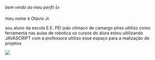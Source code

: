 *bem vindo ao meu perfil* 👍

meu nome é Otávio Jr.

sou aluno da escola E.E. PEI joão climaco de camargo pires
ultilizo como ferramenta nas aulas de robotica os cursos do alura
estou ultilizando JAVASCRIPT com a professora
ultilizo esse espaço para a realização de projetos

![](https://media1.tenor.com/m/xcuZKejXcx4AAAAC/mouse-talking.gif)
